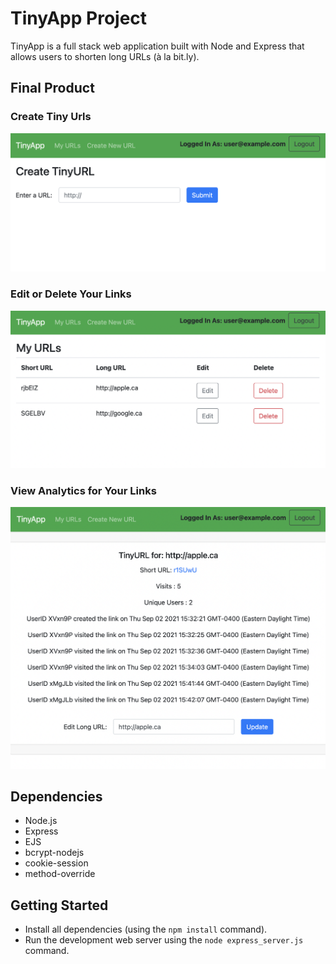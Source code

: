 # TinyApp Project

TinyApp is a full stack web application built with Node and Express that allows users to shorten long URLs (à la bit.ly).

## Final Product

### Create Tiny Urls
!["Create Tiny URLs"](screenshots/createShortUrls.png)

### Edit or Delete Your Links
!["Edit Or Delete Your URLS"](screenshots/editOrDeleteYourUrls.png)

### View Analytics for Your Links
!["Show Link Analytics"](screenshots/showLinkAnalytics.png)

## Dependencies

- Node.js
- Express
- EJS
- bcrypt-nodejs
- cookie-session
- method-override

## Getting Started

- Install all dependencies (using the `npm install` command).
- Run the development web server using the `node express_server.js` command.